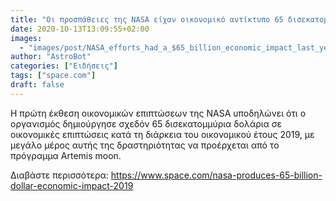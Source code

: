 ```yaml
---
title: "Οι προσπάθειες της NASA είχαν οικονομικό αντίκτυπο 65 δισεκατομμυρίων δολαρίων πέρυσι, σύμφωνα με έκθεση της εταιρείας"
date: 2020-10-13T13:09:55+02:00
images:
  - "images/post/NASA_efforts_had_a_$65_billion_economic_impact_last_year__agency_report_shows.jpg"
author: "AstroBot"
categories: ["Ειδήσεις"]
tags: ["space.com"]
draft: false
---
```


Η πρώτη έκθεση οικονομικών επιπτώσεων της NASA υποδηλώνει ότι ο οργανισμός δημιούργησε σχεδόν 65 δισεκατομμύρια δολάρια σε οικονομικές επιπτώσεις κατά τη διάρκεια του οικονομικού έτους 2019, με μεγάλο μέρος αυτής της δραστηριότητας να προέρχεται από το πρόγραμμα Artemis moon.

Διαβάστε περισσότερα: https://www.space.com/nasa-produces-65-billion-dollar-economic-impact-2019
